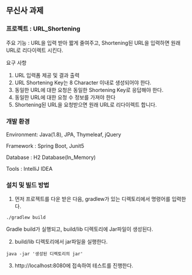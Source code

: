 ## 무신사 과제

### 프로젝트 : URL_Shortening

주요 기능 : URL을 입력 받아 짧게 줄여주고, Shortening된 URL을 입력하면 원래 URL로 리다이렉트 시킨다.

요구 사항

1. URL 입력폼 제공 및 결과 출력
2. URL Shortening Key는 8 Character 이내로 생성되어야 한다.
3. 동일한 URL에 대한 요청은 동일한 Shortening Key로 응답해야 한다.
4. 동일한 URL에 대한 요청 수 정보를 가져야 한다
5. Shortening된 URL을 요청받으면 원래 URL로 리다이렉트 합니다.

### 개발 환경

Environment: Java(1.8), JPA, Thymeleaf, jQuery

Framework : Spring Boot, Junit5

Database : H2 Database(In_Memory)

Tools : IntelliJ IDEA

### 설치 및 빌드 방법

1. 먼저 프로젝트를 다운 받은 다음, gradlew가 있는 디렉토리에서 명령어를 입력한다.

```
./gradlew build
```

Gradle build가 실행되고, build/lib 디렉토리에 Jar파일이 생성된다.



2. build/lib 디렉토리에서 jar파일을 실행한다.

```
java -jar '생성된 디렉토리의 jar'
```



3. http://localhost:8080에 접속하여 테스트를 진행한다.

